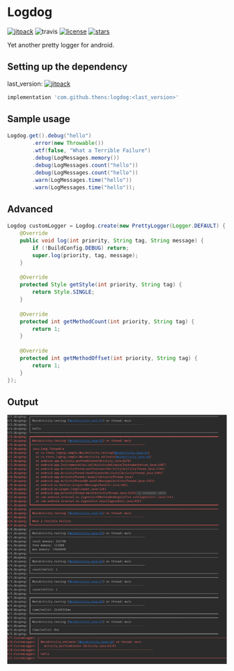 # Logdog

[![jitpack](https://jitpack.io/v/7hens/logdog.svg)](https://jitpack.io/#7hens/logdog)
![travis](https://img.shields.io/travis/7hens/logdog)
[![license](https://img.shields.io/github/license/7hens/logdog.svg)](https://github.com/7hens/logdog/blob/master/LICENSE)
[![stars](https://img.shields.io/github/stars/7hens/logdog.svg?style=social)](https://github.com/7hens/logdog)

Yet another pretty logger for android.

## Setting up the dependency

last_version: [![jitpack](https://jitpack.io/v/7hens/logdog.svg)](https://jitpack.io/#7hens/logdog)

```groovy
implementation 'com.github.thens:logdog:<last_version>'
```

## Sample usage

```java
Logdog.get().debug("hello")
        .error(new Throwable())
        .wtf(false, "What a Terrible Failure")
        .debug(LogMessages.memory())
        .debug(LogMessages.count("hello"))
        .debug(LogMessages.count("hello"))
        .warn(LogMessages.time("hello"))
        .warn(LogMessages.time("hello"));
```

## Advanced

```java
Logdog customLogger = Logdog.create(new PrettyLogger(Logger.DEFAULT) {
    @Override
    public void log(int priority, String tag, String message) {
        if (!BuildConfig.DEBUG) return;
        super.log(priority, tag, message);
    }

    @Override
    protected Style getStyle(int priority, String tag) {
        return Style.SINGLE;
    }

    @Override
    protected int getMethodCount(int priority, String tag) {
        return 1;
    }

    @Override
    protected int getMethodOffset(int priority, String tag) {
        return 1;
    }
});
```

## Output

![logdog](art/logdog.png)


